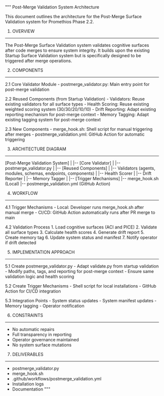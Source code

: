 """
Post-Merge Validation System Architecture

This document outlines the architecture for the Post-Merge Surface Validation system
for Promethios Phase 2.2.

1. OVERVIEW
-----------
The Post-Merge Surface Validation system validates cognitive surfaces after code merges
to ensure system integrity. It builds upon the existing Startup Surface Validation system
but is specifically designed to be triggered after merge operations.

2. COMPONENTS
------------
2.1 Core Validator Module
    - postmerge_validator.py: Main entry point for post-merge validation

2.2 Reused Components (from Startup Validation)
    - Validators: Reuse existing validators for all surface types
    - Health Scoring: Reuse existing weighted scoring system (30/30/20/10/10)
    - Drift Reporting: Adapt existing reporting mechanism for post-merge context
    - Memory Tagging: Adapt existing tagging system for post-merge context

2.3 New Components
    - merge_hook.sh: Shell script for manual triggering after merges
    - postmerge_validation.yml: GitHub Action for automatic triggering

3. ARCHITECTURE DIAGRAM
----------------------
[Post-Merge Validation System]
    |
    |-- [Core Validator]
    |   |-- postmerge_validator.py
    |
    |-- [Reused Components]
    |   |-- Validators (agents, modules, schemas, endpoints, components)
    |   |-- Health Scorer
    |   |-- Drift Reporter
    |   |-- Memory Tagger
    |
    |-- [Trigger Mechanisms]
        |-- merge_hook.sh (Local)
        |-- postmerge_validation.yml (GitHub Action)

4. WORKFLOW
----------
4.1 Trigger Mechanisms
    - Local: Developer runs merge_hook.sh after manual merge
    - CI/CD: GitHub Action automatically runs after PR merge to main

4.2 Validation Process
    1. Load cognitive surfaces (ACI and PICE)
    2. Validate all surface types
    3. Calculate health scores
    4. Generate drift report
    5. Create memory tag
    6. Update system status and manifest
    7. Notify operator if drift detected

5. IMPLEMENTATION APPROACH
-------------------------
5.1 Create postmerge_validator.py
    - Adapt validate.py from startup validation
    - Modify paths, tags, and reporting for post-merge context
    - Ensure same validation logic and health scoring

5.2 Create Trigger Mechanisms
    - Shell script for local installations
    - GitHub Action for CI/CD integration

5.3 Integration Points
    - System status updates
    - System manifest updates
    - Memory tagging
    - Operator notification

6. CONSTRAINTS
-------------
- No automatic repairs
- Full transparency in reporting
- Operator governance maintained
- No system surface mutations

7. DELIVERABLES
--------------
- postmerge_validator.py
- merge_hook.sh
- .github/workflows/postmerge_validation.yml
- Installation logs
- Documentation
"""
